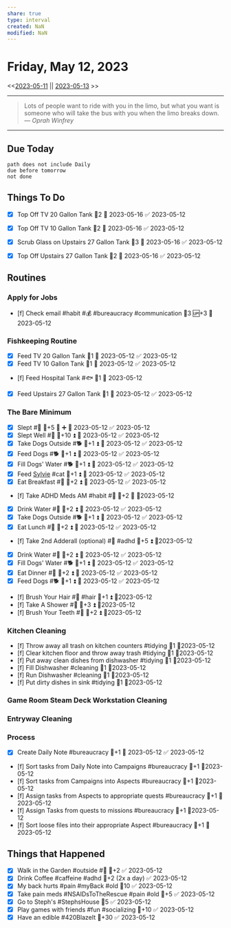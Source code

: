```yaml
---
share: true
type: interval
created: NaN 
modified: NaN
---
```

# Friday, May 12, 2023
<<[2023-05-11](./2023-05-11.md) || [2023-05-13](./2023-05-13.md) >>

---

> Lots of people want to ride with you in the limo, but what you want is someone who will take the bus with you when the limo breaks down.
> — <cite>Oprah Winfrey</cite>

---
## Due Today
```tasks
path does not include Daily
due before tomorrow
not done
```

## Things To Do









- [x] Top Off TV 20 Gallon Tank 🥄2 📅 2023-05-16 ✅ 2023-05-12

- [x] Top Off TV 10 Gallon Tank 🥄2 📅 2023-05-16 ✅ 2023-05-12


- [x] Scrub Glass on Upstairs 27 Gallon Tank 🥄3 📅 2023-05-16 ✅ 2023-05-12
- [x] Top Off Upstairs 27 Gallon Tank 🥄2 📅 2023-05-16 ✅ 2023-05-12















































## Routines
### Apply for Jobs
- [f] Check email #habit #💰 #bureaucracy #communication 🥄3 🆙+3 📆2023-05-12


### Fishkeeping Routine
- [x] Feed TV 20 Gallon Tank 🥄1 📅 2023-05-12 ✅ 2023-05-12
- [x] Feed TV 10 Gallon Tank 🥄1 📅 2023-05-12 ✅ 2023-05-12
- [f] Feed Hospital Tank #🐟 🥄1 📅 2023-05-12
- [x] Feed Upstairs 27 Gallon Tank 🥄1 📅 2023-05-12 ✅ 2023-05-12


### The Bare Minimum
- [x] Slept #🛌 🥄+5 🔺 ➕ 📅 2023-05-12 ✅ 2023-05-12
- [x] Slept Well #🛌 🥄+10 ⏫ 📅 2023-05-12 ✅ 2023-05-12
- [x] Take Dogs Outside #🐕 🥄+1 ⏫ 📅 2023-05-12 ✅ 2023-05-12
- [x] Feed Dogs #🐕 🥄+1 ⏫ 📅 2023-05-12 ✅ 2023-05-12
- [x] Fill Dogs' Water #🐕 🥄+1 ⏫ 📅 2023-05-12 ✅ 2023-05-12
- [x] Feed [Sylvie](../../03%20-%20Belonging%20%F0%9F%91%AA/00%20-%20The%20Pack%20%F0%9F%90%95/Sylvie.md) #cat 🥄+1 ⏫ 📅 2023-05-12 ✅ 2023-05-12
- [x] Eat Breakfast #🍎 🥄+2 ⏫ 📅 2023-05-12 ✅ 2023-05-12
- [f] Take ADHD Meds AM #habit #💊 🥄+2 🔺 📆2023-05-12
- [x] Drink Water #🌊 🥄+2 ⏫ 📅 2023-05-12 ✅ 2023-05-12
- [x] Take Dogs Outside #🐕 🥄+1 ⏫ 📅 2023-05-12 ✅ 2023-05-12
- [x] Eat Lunch #🍎 🥄+2 ⏫ 📅 2023-05-12 ✅ 2023-05-12
- [f] Take 2nd Adderall (optional) #💊 #adhd 🥄+5 ⏫ 📆2023-05-12
- [x] Drink Water #🌊  🥄+2 ⏫ 📅 2023-05-12 ✅ 2023-05-12
- [x] Fill Dogs' Water #🐕 🥄+1 ⏫ 📅 2023-05-12 ✅ 2023-05-12
- [x] Eat Dinner #🍎 🥄+2 ⏫ 📅 2023-05-12 ✅ 2023-05-12
- [x] Feed Dogs #🐕 🥄+1 ⏫ 📅 2023-05-12 ✅ 2023-05-12
- [f] Brush Your Hair #🚿 #hair 🥄+1 ⏫ 📆2023-05-12
- [f] Take A Shower #🚿 🥄+3 ⏫ 📆2023-05-12
- [f] Brush Your Teeth #🚿 🥄+2 ⏫ 📆2023-05-12


### Kitchen Cleaning
- [f] Throw away all trash on kitchen counters #tidying 🥄1 📆2023-05-12
- [f] Clear kitchen floor and throw away trash #tidying  🥄1 📆2023-05-12
- [f] Put away clean dishes from dishwasher #tidying  🥄1 📆2023-05-12
- [f] Fill Dishwasher #cleaning 🥄1 📆2023-05-12
- [f] Run Dishwasher #cleaning 🥄1 📆2023-05-12
- [f] Put dirty dishes in sink #tidying 🥄1 📆2023-05-12


### Game Room Steam Deck Workstation Cleaning


### Entryway Cleaning


### Process
- [x] Create Daily Note #bureaucracy 🥄+1 📅 2023-05-12 ✅ 2023-05-12
- [f] Sort tasks from Daily Note into Campaigns #bureaucracy 🥄+1  📆2023-05-12
- [f] Sort tasks from Campaigns into Aspects #bureaucracy 🥄+1  📆2023-05-12
- [f] Assign tasks from Aspects to appropriate quests #bureaucracy 🥄+1  📆2023-05-12
- [f] Assign Tasks from quests to missions #bureaucracy 🥄+1  📆2023-05-12
- [f] Sort loose files into their appropriate Aspect #bureaucracy 🥄+1  📆2023-05-12




## Things that Happened
- [x] Walk in the Garden #outside #🌱 🥄+2 ✅ 2023-05-12
- [x] Drink Coffee #caffeine #adhd 🥄+2 (2x a day) ✅ 2023-05-12
- [x] My back hurts #pain #myBack #old 🥄10 ✅ 2023-05-12
- [x] Take pain meds #NSAIDsToTheRescue #pain #old 🥄+5 ✅ 2023-05-12
- [x] Go to Steph's #StephsHouse 🥄5 ✅ 2023-05-12
- [x] Play games with friends #fun #socializing 🥄+10 ✅ 2023-05-12
- [x] Have an edible #420BlazeIt 🥄+30 ✅ 2023-05-12